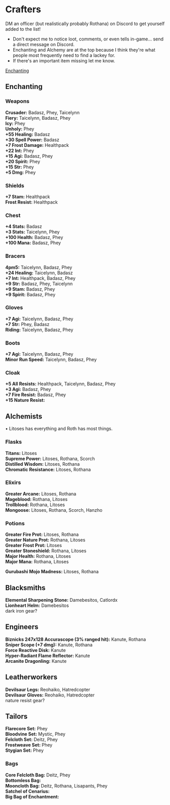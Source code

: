# Crafters

DM an officer (but realistically probably Rothana) on Discord to get yourself added to the list!
- Don't expect me to notice loot, comments, or even tells in-game... send a direct message on Discord.
- Enchanting and Alchemy are at the top because I think they're what people most frequently need to find a lackey for.
- If there's an important item missing let me know.

[Enchanting](#enchanting)

## Enchanting
### Weapons
**Crusader:** Badasz, Phey, Taicelynn <br />
**Fiery:** Taicelynn, Badasz, Phey <br />
**Icy:** Phey <br />
**Unholy:** Phey <br />
**+55 Healing:** Badasz <br />
**+30 Spell Power:** Badasz <br />
**+7 Frost Damage:** Healthpack <br />
**+22 Int:** Phey <br />
**+15 Agi:** Badasz, Phey <br />
**+20 Spirit:** Phey <br />
**+15 Str:** Phey <br />
**+5 Dmg:** Phey <br />

### Shields
**+7 Stam:** Healthpack <br />
**Frost Resist:** Healthpack <br />

### Chest
**+4 Stats:** Badasz <br />
**+3 Stats:** Taicelynn, Phey <br />
**+100 Health:** Badasz, Phey <br />
**+100 Mana:** Badasz, Phey <br />

### Bracers
**4pm5:** Taicelynn, Badasz, Phey <br />
**+24 Healing:** Taicelynn, Badasz <br />
**+7 Int:** Healthpack, Badasz, Phey <br />
**+9 Str:** Badasz, Phey, Taicelynn <br />
**+9 Stam:** Badasz, Phey <br />
**+9 Spirit:** Badasz, Phey <br />

### Gloves
**+7 Agi:** Taicelynn, Badasz, Phey <br />
**+7 Str:** Phey, Badasz <br />
**Riding:** Taicelynn, Badasz, Phey <br />

### Boots
**+7 Agi:** Taicelynn, Badasz, Phey <br />
**Minor Run Speed:** Taicelynn, Badasz, Phey <br />

### Cloak
**+5 All Resists:** Healthpack, Taicelynn, Badasz, Phey <br />
**+3 Agi:** Badasz, Phey <br />
**+7 Fire Resist:** Badasz, Phey <br />
**+15 Nature Resist:** 

## Alchemists
• Litoses has everything and Roth has most things.

### Flasks
**Titans:** Litoses  <br />
**Supreme Power:** Litoses, Rothana, Scorch <br />
**Distilled Wisdom:** Litoses, Rothana <br />
**Chromatic Resistance:** Litoses, Rothana <br />

### Elixirs
**Greater Arcane:** Litoses, Rothana <br />
**Mageblood:** Rothana, Litoses <br />
**Trollblood:** Rothana, Litoses <br />
**Mongoose:** Litoses, Rothana, Scorch, Hanzho <br />

### Potions
**Greater Fire Prot:** Litoses, Rothana <br />
**Greater Nature Prot:** Rothana, Litoses <br />
**Greater Frost Prot:** Litoses <br />
**Greater Stoneshield:** Rothana, Litoses <br />
**Major Health:** Rothana, Litoses <br />
**Major Mana:** Rothana, Litoses <br />

**Gurubashi Mojo Madness:** Litoses, Rothana <br />

## Blacksmiths
**Elemental Sharpening Stone:** Damebesitos, Catlordx <br />
**Lionheart Helm:** Damebesitos <br />
dark iron gear?

## Engineers
**Biznicks 247x128 Accurascope (3% ranged hit):** Kanute, Rothana <br />
**Sniper Scope (+7 dmg):** Kanute, Rothana <br />
**Force Reactive Disk:** Kanute <br />
**Hyper-Radiant Flame Reflector:** Kanute <br />
**Arcanite Dragonling:** Kanute <br />

## Leatherworkers
**Devilsaur Legs:** Reohaiko, Hatredcopter <br />
**Devilsaur Gloves:** Reohaiko, Hatredcopter <br />
nature resist gear?

## Tailors
**Flarecore Set:** Phey <br />
**Bloodvine Set:** Mystic, Phey <br />
**Felcloth Set:** Deitz, Phey <br />
**Frostweave Set:** Phey <br />
**Stygian Set:** Phey <br />

### Bags
**Core Felcloth Bag:** Deitz, Phey <br />
**Bottomless Bag:**  <br />
**Mooncloth Bag:** Deitz, Rothana, Lisapants, Phey <br />
**Satchel of Cenarius:**  <br />
**Big Bag of Enchantment:** <br />
